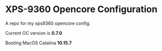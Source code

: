 # XPS-9360 Opencore Configuration

A repo for my xps9360 opencore config.

Current OC version is **0.7.0**

Booting MacOS Catalina **10.15.7**
